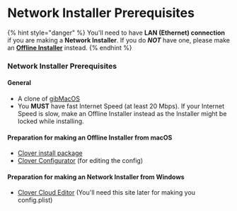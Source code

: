 # Network Installer Prerequisites

{% hint style="danger" %}
You'll need to have **LAN \(Ethernet\) connection** if you are making a **Network Installer**. If you do _**NOT**_ have one, please make an [**Offline Installer**](offline-installer-prerequisites.md) instead.
{% endhint %}

### Network Installer Prerequisites

#### General

* A clone of [gibMacOS](https://github.com/corpnewt/gibMacOS)
* You **MUST** have fast Internet Speed \(at least 20 Mbps\). If your Internet Speed is slow, make an Offline Installer instead as the Installer might be locked while installing.

#### Preparation for making an Offline Installer from macOS

* [Clover install package](https://sourceforge.net/projects/cloverefiboot/)
* [Clover Configurator](https://mackie100projects.altervista.org/download-clover-configurator/) \(for editing the config\)

#### Preparation for making an Network Installer from Windows

* [Clover Cloud Editor](http://cloudclovereditor.altervista.org/cce/index.php) \(You'll need this site later for making you config.plist\)

